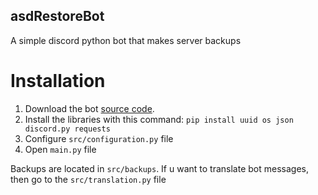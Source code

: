 ## asdRestoreBot
A simple discord python bot that makes server backups


# Installation
 1. Download the bot [source code](https://github.com/ausansdev/asdRestoreBot/archive/refs/heads/main.zip).
 2. Install the libraries with this command: `pip install uuid os json discord.py requests`
 3. Configure `src/configuration.py` file
 4. Open `main.py` file


Backups are located in `src/backups`.
If u want to translate bot messages, then go to the `src/translation.py` file
